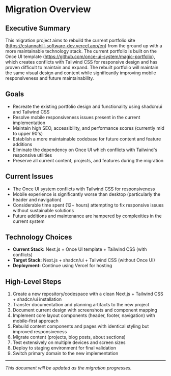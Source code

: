 # Migration Overview

## Executive Summary

This migration project aims to rebuild the current portfolio site (https://cstannahill-software-dev.vercel.app/en) from the ground up with a more maintainable technology stack. The current portfolio is built on the Once UI template (https://github.com/once-ui-system/magic-portfolio), which creates conflicts with Tailwind CSS for responsive design and has proven difficult to maintain and expand. The rebuilt portfolio will maintain the same visual design and content while significantly improving mobile responsiveness and future maintainability.

## Goals

- Recreate the existing portfolio design and functionality using shadcn/ui and Tailwind CSS
- Resolve mobile responsiveness issues present in the current implementation
- Maintain high SEO, accessibility, and performance scores (currently mid to upper 90's)
- Establish a more maintainable codebase for future content and feature additions
- Eliminate the dependency on Once UI which conflicts with Tailwind's responsive utilities
- Preserve all current content, projects, and features during the migration

## Current Issues

- The Once UI system conflicts with Tailwind CSS for responsiveness
- Mobile experience is significantly worse than desktop (particularly the header and navigation)
- Considerable time spent (12+ hours) attempting to fix responsive issues without sustainable solutions
- Future additions and maintenance are hampered by complexities in the current system

## Technology Choices

- **Current Stack:** Next.js + Once UI template + Tailwind CSS (with conflicts)
- **Target Stack:** Next.js + shadcn/ui + Tailwind CSS (without Once UI)
- **Deployment:** Continue using Vercel for hosting

## High-Level Steps

1. Create a new repository/codespace with a clean Next.js + Tailwind CSS + shadcn/ui installation
2. Transfer documentation and planning artifacts to the new project
3. Document current design with screenshots and component mapping
4. Implement core layout components (header, footer, navigation) with mobile-first approach
5. Rebuild content components and pages with identical styling but improved responsiveness
6. Migrate content (projects, blog posts, about sections)
7. Test extensively on multiple devices and screen sizes
8. Deploy to staging environment for final validation
9. Switch primary domain to the new implementation

---

_This document will be updated as the migration progresses._
